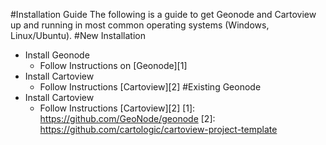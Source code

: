 #Installation Guide
The following is a guide to get Geonode and Cartoview up and running in most common operating systems (Windows, Linux/Ubuntu).
#New Installation
- Install Geonode
	- Follow Instructions on [Geonode][1]
- Install Cartoview
	- Follow Instructions [Cartoview][2]
#Existing Geonode
- Install Cartoview
	- Follow Instructions [Cartoview][2]
[1]: https://github.com/GeoNode/geonode
[2]: https://github.com/cartologic/cartoview-project-template